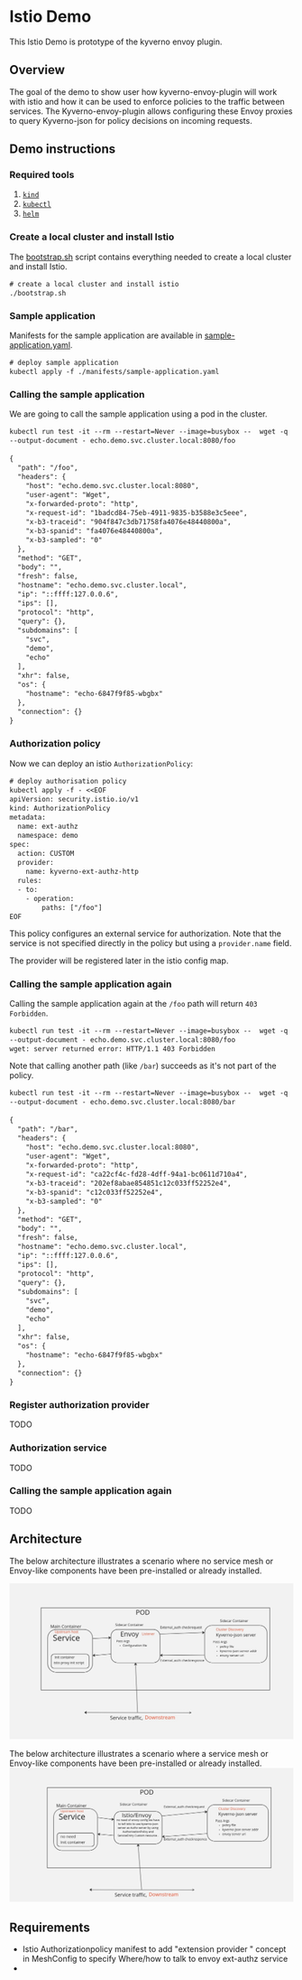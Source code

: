 # Istio Demo 

This Istio Demo is prototype of the kyverno envoy plugin.

## Overview 

The goal of the demo to show user how kyverno-envoy-plugin will work with istio and how it can be used to enforce policies to the traffic between services. The Kyverno-envoy-plugin allows configuring these Envoy proxies to query Kyverno-json for policy decisions on incoming requests.

## Demo instructions

### Required tools

1. [`kind`](https://kind.sigs.k8s.io/)
1. [`kubectl`](https://kubernetes.io/docs/tasks/tools/install-kubectl/)
1. [`helm`](https://helm.sh/docs/intro/install/)

### Create a local cluster and install Istio

The [bootstrap.sh](bootstrap.sh) script contains everything needed to create a local cluster and install Istio.

```console
# create a local cluster and install istio
./bootstrap.sh
```

### Sample application

Manifests for the sample application are available in [sample-application.yaml](manifests/sample-application.yaml).

```console
# deploy sample application
kubectl apply -f ./manifests/sample-application.yaml
```

### Calling the sample application

We are going to call the sample application using a pod in the cluster.

```console
kubectl run test -it --rm --restart=Never --image=busybox --  wget -q --output-document - echo.demo.svc.cluster.local:8080/foo

{
  "path": "/foo",
  "headers": {
    "host": "echo.demo.svc.cluster.local:8080",
    "user-agent": "Wget",
    "x-forwarded-proto": "http",
    "x-request-id": "1badcd84-75eb-4911-9835-b3588e3c5eee",
    "x-b3-traceid": "904f847c3db71758fa4076e48440800a",
    "x-b3-spanid": "fa4076e48440800a",
    "x-b3-sampled": "0"
  },
  "method": "GET",
  "body": "",
  "fresh": false,
  "hostname": "echo.demo.svc.cluster.local",
  "ip": "::ffff:127.0.0.6",
  "ips": [],
  "protocol": "http",
  "query": {},
  "subdomains": [
    "svc",
    "demo",
    "echo"
  ],
  "xhr": false,
  "os": {
    "hostname": "echo-6847f9f85-wbgbx"
  },
  "connection": {}
}
```

### Authorization policy

Now we can deploy an istio `AuthorizationPolicy`:

```console
# deploy authorisation policy
kubectl apply -f - <<EOF
apiVersion: security.istio.io/v1
kind: AuthorizationPolicy
metadata:
  name: ext-authz
  namespace: demo
spec:
  action: CUSTOM
  provider:
    name: kyverno-ext-authz-http
  rules:
  - to:
    - operation:
        paths: ["/foo"]
EOF
```

This policy configures an external service for authorization. Note that the service is not specified directly in the policy but using a `provider.name` field.

The provider will be registered later in the istio config map.

### Calling the sample application again

Calling the sample application again at the `/foo` path will return `403 Forbidden`.

```console
kubectl run test -it --rm --restart=Never --image=busybox --  wget -q --output-document - echo.demo.svc.cluster.local:8080/foo
wget: server returned error: HTTP/1.1 403 Forbidden
```

Note that calling another path (like `/bar`) succeeds as it's not part of the policy.

```console
kubectl run test -it --rm --restart=Never --image=busybox --  wget -q --output-document - echo.demo.svc.cluster.local:8080/bar

{
  "path": "/bar",
  "headers": {
    "host": "echo.demo.svc.cluster.local:8080",
    "user-agent": "Wget",
    "x-forwarded-proto": "http",
    "x-request-id": "ca22cf4c-fd28-4dff-94a1-bc0611d710a4",
    "x-b3-traceid": "202ef8abae854851c12c033ff52252e4",
    "x-b3-spanid": "c12c033ff52252e4",
    "x-b3-sampled": "0"
  },
  "method": "GET",
  "body": "",
  "fresh": false,
  "hostname": "echo.demo.svc.cluster.local",
  "ip": "::ffff:127.0.0.6",
  "ips": [],
  "protocol": "http",
  "query": {},
  "subdomains": [
    "svc",
    "demo",
    "echo"
  ],
  "xhr": false,
  "os": {
    "hostname": "echo-6847f9f85-wbgbx"
  },
  "connection": {}
}
```

### Register authorization provider

TODO

### Authorization service

TODO

### Calling the sample application again

TODO

## Architecture

The below architecture illustrates a scenario where no service mesh or Envoy-like components have been pre-installed or already installed.

![Architecture](architecture1.png)

The below architecture illustrates a scenario where a service mesh or Envoy-like components have been pre-installed or already installed.
![Architecture](architecture2.png)

## Requirements

- Istio Authorizationpolicy manifest  to add "extension provider " concept in MeshConfig to specify Where/how to talk to envoy ext-authz service 
-
